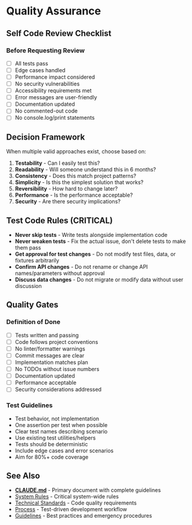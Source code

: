 # Quality Assurance

## Self Code Review Checklist

### Before Requesting Review

- [ ] All tests pass
- [ ] Edge cases handled
- [ ] Performance impact considered
- [ ] No security vulnerabilities
- [ ] Accessibility requirements met
- [ ] Error messages are user-friendly
- [ ] Documentation updated
- [ ] No commented-out code
- [ ] No console.log/print statements

## Decision Framework

When multiple valid approaches exist, choose based on:

1. **Testability** - Can I easily test this?
2. **Readability** - Will someone understand this in 6 months?
3. **Consistency** - Does this match project patterns?
4. **Simplicity** - Is this the simplest solution that works?
5. **Reversibility** - How hard to change later?
6. **Performance** - Is the performance acceptable?
7. **Security** - Are there security implications?

## Test Code Rules (CRITICAL)

- **Never skip tests** - Write tests alongside implementation code
- **Never weaken tests** - Fix the actual issue, don't delete tests to make them pass
- **Get approval for test changes** - Do not modify test files, data, or fixtures arbitrarily
- **Confirm API changes** - Do not rename or change API names/parameters without approval
- **Discuss data changes** - Do not migrate or modify data without user discussion

## Quality Gates

### Definition of Done

- [ ] Tests written and passing
- [ ] Code follows project conventions
- [ ] No linter/formatter warnings
- [ ] Commit messages are clear
- [ ] Implementation matches plan
- [ ] No TODOs without issue numbers
- [ ] Documentation updated
- [ ] Performance acceptable
- [ ] Security considerations addressed

### Test Guidelines

- Test behavior, not implementation
- One assertion per test when possible
- Clear test names describing scenario
- Use existing test utilities/helpers
- Tests should be deterministic
- Include edge cases and error scenarios
- Aim for 80%+ code coverage

## See Also

- [**CLAUDE.md**](./CLAUDE.md) - Primary document with complete guidelines
- [System Rules](./system-rules.md) - Critical system-wide rules
- [Technical Standards](./technical-standards.md) - Code quality requirements
- [Process](./process.md) - Test-driven development workflow
- [Guidelines](./guidelines.md) - Best practices and emergency procedures
